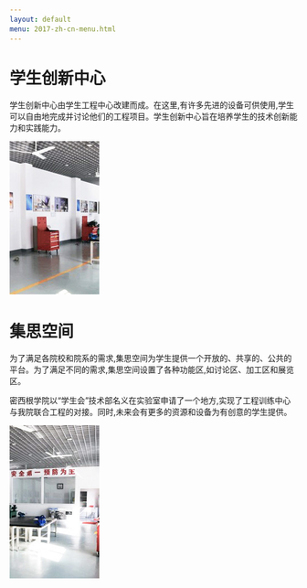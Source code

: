 ```yaml
---
layout: default
menu: 2017-zh-cn-menu.html
---
```


# 学生创新中心
学生创新中心由学生工程中心改建而成。在这里,有许多先进的设备可供使用,学生可以自由地完成并讨论他们的工程项目。学生创新中心旨在培养学生的技术创新能力和实践能力。

![](../imgs/engineer-center-1.png)

# 集思空间
为了满足各院校和院系的需求,集思空间为学生提供一个开放的、共享的、公共的平台。为了满足不同的需求,集思空间设置了各种功能区,如讨论区、加工区和展览区。

密西根学院以“学生会”技术部名义在实验室申请了一个地方,实现了工程训练中心与我院联合工程的对接。同时,未来会有更多的资源和设备为有创意的学生提供。

![](../imgs/engineer-center-2.png)


